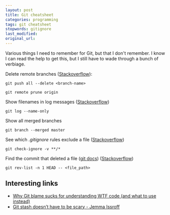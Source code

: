 ```yaml
---
layout: post
title: Git cheatsheet
categories: programming
tags: git cheatsheet
stopwords: gitignore
last_modified:
original_url:
---
```


Various things I need to remember for Git, but that I don't remember. I know I can read the help to get this, but I still have to wade through a bunch of verbiage.

Delete remote branches ([Stackoverflow](https://stackoverflow.com/q/2003505/2766176)):

	git push all --delete <branch-name>

	git remote prune origin

Show filenames in log messages ([Stackoverflow](https://stackoverflow.com/a/1230094/2766176))

	git log --name-only

Show all merged branches

	git branch --merged master

See which _.gitignore_ rules exclude a file ([Stackoverflow](https://stackoverflow.com/a/467053/2766176))

	git check-ignore -v **/*

Find the commit that deleted a file ([git docs](https://git-scm.com/docs/git-check-ignore)) ([Stackoverflow](https://stackoverflow.com/a/1113140/2766176))

	git rev-list -n 1 HEAD -- <file_path>


## Interesting links

* [Why Git blame sucks for understanding WTF code (and what to use instead)](https://tekin.co.uk/2020/11/patterns-for-searching-git-revision-histories)
* [Git stash doesn’t have to be scary - Jemma Issroff](https://jemma.dev/blog/git-stash)

